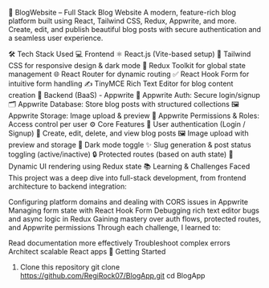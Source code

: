 🚀 BlogWebsite – Full Stack Blog Website
A modern, feature-rich blog platform built using React, Tailwind CSS, Redux, Appwrite, and more.
Create, edit, and publish beautiful blog posts with secure authentication and a seamless user experience.

🛠️ Tech Stack Used
💻 Frontend
⚛️ React.js (Vite-based setup)
🎨 Tailwind CSS for responsive design & dark mode
🔄 Redux Toolkit for global state management
🌐 React Router for dynamic routing
✅ React Hook Form for intuitive form handling
✍️ TinyMCE Rich Text Editor for blog content creation
🧩 Backend (BaaS) - Appwrite
🔐 Appwrite Auth: Secure login/signup
🗂️ Appwrite Database: Store blog posts with structured collections
🖼️ Appwrite Storage: Image upload & preview
🎯 Appwrite Permissions & Roles: Access control per user
⚙️ Core Features
🔐 User authentication (Login / Signup)
📝 Create, edit, delete, and view blog posts
🖼️ Image upload with preview and storage
🌙 Dark mode toggle
✨ Slug generation & post status toggling (active/inactive)
🔒 Protected routes (based on auth state)
🧠 Dynamic UI rendering using Redux state
📚 Learning & Challenges Faced
This project was a deep dive into full-stack development, from frontend architecture to backend integration:

Configuring platform domains and dealing with CORS issues in Appwrite
Managing form state with React Hook Form
Debugging rich text editor bugs and async logic in Redux
Gaining mastery over auth flows, protected routes, and Appwrite permissions
Through each challenge, I learned to:

Read documentation more effectively
Troubleshoot complex errors
Architect scalable React apps
🚀 Getting Started
1. Clone this repository
git clone https://github.com/RegiRock07/BlogApp.git
cd BlogApp
